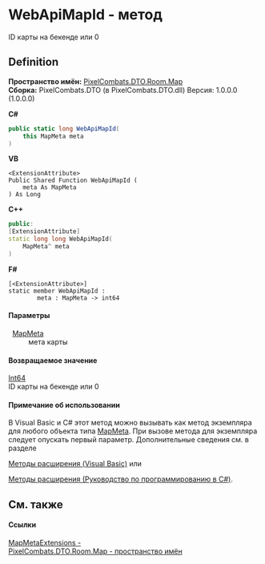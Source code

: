 # WebApiMapId - метод


ID карты на бекенде или 0



## Definition
**Пространство имён:** <a href="7c5eed33-2080-522a-573c-c524c805b022">PixelCombats.DTO.Room.Map</a>  
**Сборка:** PixelCombats.DTO (в PixelCombats.DTO.dll) Версия: 1.0.0.0 (1.0.0.0)

**C#**
``` C#
public static long WebApiMapId(
	this MapMeta meta
)
```
**VB**
``` VB
<ExtensionAttribute>
Public Shared Function WebApiMapId ( 
	meta As MapMeta
) As Long
```
**C++**
``` C++
public:
[ExtensionAttribute]
static long long WebApiMapId(
	MapMeta^ meta
)
```
**F#**
``` F#
[<ExtensionAttribute>]
static member WebApiMapId : 
        meta : MapMeta -> int64 
```



#### Параметры
<dl><dt>  <a href="3a7bd50c-6cf5-6691-b418-805a27a4b133">MapMeta</a></dt><dd>мета карты</dd></dl>

#### Возвращаемое значение
<a href="https://learn.microsoft.com/dotnet/api/system.int64" target="_blank" rel="noopener noreferrer">Int64</a>  
ID карты на бекенде или 0

#### Примечание об использовании
В Visual Basic и C# этот метод можно вызывать как метод экземпляра для любого объекта типа <a href="3a7bd50c-6cf5-6691-b418-805a27a4b133">MapMeta</a>. При вызове метода для экземпляра следует опускать первый параметр. Дополнительные сведения см. в разделе <a href="https://docs.microsoft.com/dotnet/visual-basic/programming-guide/language-features/procedures/extension-methods" target="_blank" rel="noopener noreferrer">

Методы расширения (Visual Basic)</a> или <a href="https://docs.microsoft.com/dotnet/csharp/programming-guide/classes-and-structs/extension-methods" target="_blank" rel="noopener noreferrer">

Методы расширения (Руководство по программированию в C#)</a>.

## См. также


#### Ссылки
<a href="cf11f3a7-f853-c6d1-a2dc-4e22c9be086b">MapMetaExtensions - </a>  
<a href="7c5eed33-2080-522a-573c-c524c805b022">PixelCombats.DTO.Room.Map - пространство имён</a>  
